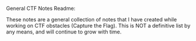 General CTF Notes Readme: 

These notes are a general collection of notes that I have created while working on CTF obstacles (Capture the Flag). This is NOT a definitive
list by any means, and will continue to grow with time. 
